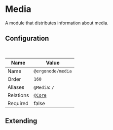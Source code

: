 # Media

A module that distributes information about media.

## Configuration

<br>

| Name          | Value                    |
|---------------|--------------------------|
| Name          | `@ergonode/media`   |
| Order         | `160`                     |
| Aliases       | `@Media`: `/`       |
| Relations     | [`@Core`][module-core]  |
| Required       | false     |


## Extending

[module-core]: frontend/modules/core
